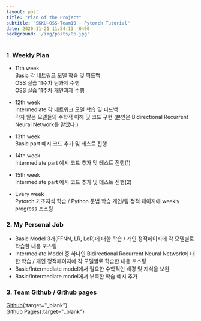 ```yaml
---
layout: post
title: "Plan of the Project"
subtitle: "SKKU-OSS-Team10 - Pytorch Tutorial"
date: 2020-11-21 11:54:13 -0400
background: '/img/posts/06.jpg'
---
```


### 1. Weekly Plan  

- 11th week  
Basic 각 네트워크 모델 학습 및 피드백   
OSS 실습 11주차 팀과제 수행  
OSS 실습 11주차 개인과제 수행


- 12th week  
Intermediate 각 네트워크 모델 학습 및 피드백  
각자 맡은 모델들의 수학적 이해 및 코드 구현
(본인은 Bidirectional Recurrent Neural Network를 맡았다.)  


- 13th week  
Basic part 예시 코드 추가 및 테스트 진행  


- 14th week  
Intermediate part 예시 코드 추가 및 테스트 진행(1)  


- 15th week   
Intermediate part 예시 코드 추가 및 테스트 진행(2)


- Every week  
Pytorch 기초지식 학습 / Python 문법 학습 
개인/팀 정적 페이지에 weekly progress 포스팅


### 2. My Personal Job  

- Basic Model 3개(FFNN, LR, LoR)에 대한 학습 / 개인 정적페이지에 각 모델별로 학습한 내용 포스팅  
- Intermediate Model 중 하나인 Bidirectional Recurrent Neural Network에 대한 학습 / 개인 정적페이지에 각 모델별로 학습한 내용 포스팅  
- Basic/Intermediate model에서 필요한 수학적인 배경 및 지식을 보완  
- Basic/Intermediate model에서 부족한 학습 예시 추가  


### 3. Team Github / Github pages
[Github](https://github.com/20-2-SKKU-OSS/2020-2-OSS-10){:target="_blank"}  
[Github Pages](https://20-2-skku-oss.github.io/2020-2-OSS-10/){:target="_blank"}  

